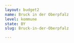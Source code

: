 ```yaml
---
layout: budget2
name: Bruck in der Oberpfalz
level: kommune
state: BY
slug: Bruck-in-der-Oberpfalz

---
```



